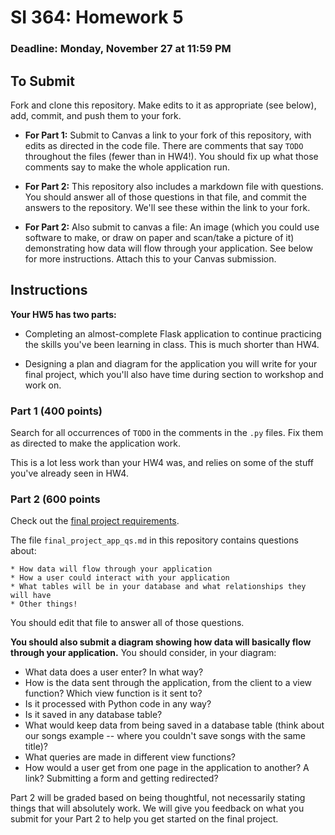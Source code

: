 # SI 364: Homework 5

### Deadline: Monday, November 27 at 11:59 PM

## To Submit

Fork and clone this repository. Make edits to it as appropriate (see below), add, commit, and push them to your fork.

* **For Part 1:** Submit to Canvas a link to your fork of this repository, with edits as directed in the code file. There are comments that say `TODO` throughout the files (fewer than in HW4!). You should fix up what those comments say to make the whole application run.

* **For Part 2:** This repository also includes a markdown file with questions. You should answer all of those questions in that file, and commit the answers to the repository. We'll see these within the link to your fork.

* **For Part 2:** Also submit to canvas a file: An image (which you could use software to make, or draw on paper and scan/take a picture of it) demonstrating how data will flow through your application. See below for more instructions. Attach this to your Canvas submission.


## Instructions

**Your HW5 has two parts:**

* Completing an almost-complete Flask application to continue practicing the skills you've been learning in class. This is much shorter than HW4.

* Designing a plan and diagram for the application you will write for your final project, which you'll also have time during section to workshop and work on.

### Part 1 (400 points)

Search for all occurrences of `TODO` in the comments in the `.py` files. Fix them as directed to make the application work.

This is a lot less work than your HW4 was, and relies on some of the stuff you've already seen in HW4.

### Part 2 (600 points

Check out the [final project requirements](http://updatelink.com).

The file `final_project_app_qs.md` in this repository contains questions about:

    * How data will flow through your application
    * How a user could interact with your application
    * What tables will be in your database and what relationships they will have
    * Other things!

You should edit that file to answer all of those questions.

**You should also submit a diagram showing how data will basically flow through your application.** You should consider, in your diagram:

* What data does a user enter? In what way?
* How is the data sent through the application, from the client to a view function? Which view function is it sent to?
* Is it processed with Python code in any way?
* Is it saved in any database table?
* What would keep data from being saved in a database table (think about our songs example -- where you couldn't save songs with the same title)?
* What queries are made in different view functions?
* How would a user get from one page in the application to another? A link? Submitting a form and getting redirected?

Part 2 will be graded based on being thoughtful, not necessarily stating things that will absolutely work. We will give you feedback on what you submit for your Part 2 to help you get started on the final project.
